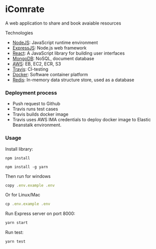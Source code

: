 # iComrate

A web application to share and book avaiable resources 

Technologies
 * [NodeJS](https://nodejs.org/en/): JavaScript runtime environment
 * [ExpressJS](https://expressjs.com/): Node.js web framework
 * [React](https://reactjs.org/): A JavaScript library for building user interfaces
 * [MongoDB](https://www.mongodb.com/): NoSQL, document database
 * [AWS](https://aws.amazon.com/): EB, EC2, ECR, S3
 * [Travis](https://travis-ci.com/): CI-testing
 * [Docker](https://www.docker.com/): Software container platform
 * [Redis](https://redis.io/): In-memory data structure store, used as a database

### Deployment process

 * Push request to Github
 * Travis runs test cases
 * Travis builds docker image
 * Travis uses AWS IMA credentials to deploy docker image to Elastic Beanstalk environment.

### Usage

Install library:

```node module
npm install
```
```yarn
npm install -g yarn
```
Then run for windows
```javascript
copy .env.example .env
```
Or for Linux/Mac
```javascript
cp .env.example .env
```

Run Express server on port 8000:

```javascript
yarn start
```
Run test:

```javascript
yarn test
```
